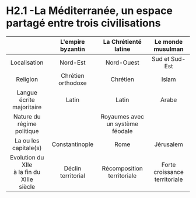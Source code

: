 # H2.1 -La Méditerranée, un espace partagé entre trois civilisations

|                                                  |   L'empire byzantin   |        La Chrétienté latine         |        Le monde musulman         |
| :----------------------------------------------: | :-------------------: | :---------------------------------: | :------------------------------: |
|                   Localisation                   |       Nord-Est        |             Nord-Ouest              |          Sud et Sud-Est          |
|                     Religion                     | Chrétien<br>orthodoxe |              Chrétien               |              Islam               |
|           Langue écrite<br>majoritaire           |         Latin         |                Latin                |              Arabe               |
|          Nature du<br>régime politique           |                       | Royaumes avec<br>un système féodale |                                  |
|             La ou les<br>capitale(s)             |    Constantinople     |                Rome                 |            Jérusalem             |
| Evolution du XIIe<br>à la fin du XIIIe<br>siècle |  Déclin territorial   |    Récomposition<br>territoriale    | Forte croissance<br>territoriale |

